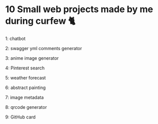 
# 10 Small web projects made by me during curfew 🐈 

1: chatbot

2: swagger yml comments generator

3: anime image generator 

4: Pinterest search 

5: weather forecast 

6: abstract painting 

7: image metadata 

8: qrcode generator 

9: GitHub card
